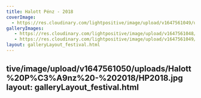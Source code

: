 ```yaml
---
title: Halott Pénz - 2018
coverImage:
  - https://res.cloudinary.com/lightpositive/image/upload/v1647561049/uploads/Halott%20P%C3%A9nz%20-%202018/HP20182.jpg
galleryImages:
   - https://res.cloudinary.com/lightpositive/image/upload/v1647561048/uploads/Halott%20P%C3%A9nz%20-%202018/HP20181.jpg
   - https://res.cloudinary.com/lightpositive/image/upload/v1647561049/uploads/Halott%20P%C3%A9nz%20-%202018/HP20182.jpg
layout: galleryLayout_festival.html
---
```

tive/image/upload/v1647561050/uploads/Halott%20P%C3%A9nz%20-%202018/HP2018.jpg
layout: galleryLayout_festival.html
---
